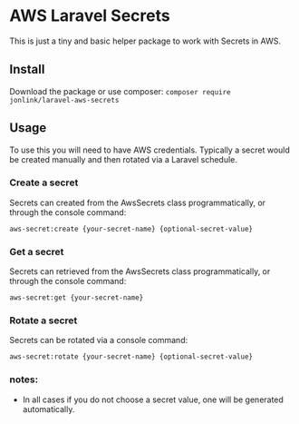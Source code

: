 # AWS Laravel Secrets

This is just a tiny and basic helper package to work with Secrets in AWS.

## Install
Download the package or use composer:
```composer require jonlink/laravel-aws-secrets```

## Usage
To use this you will need to have AWS credentials. Typically a secret would be created manually and then rotated via a Laravel schedule.


### Create a secret
Secrets can created from the AwsSecrets class programmatically, or through the console command:

```aws-secret:create {your-secret-name} {optional-secret-value}```

### Get a secret
Secrets can retrieved from the AwsSecrets class programmatically, or through the console command:

```aws-secret:get {your-secret-name}```

### Rotate a secret
Secrets can be rotated via a console command:

```aws-secret:rotate {your-secret-name} {optional-secret-value}```

### notes:
* In all cases if you do not choose a secret value, one will be generated automatically.
